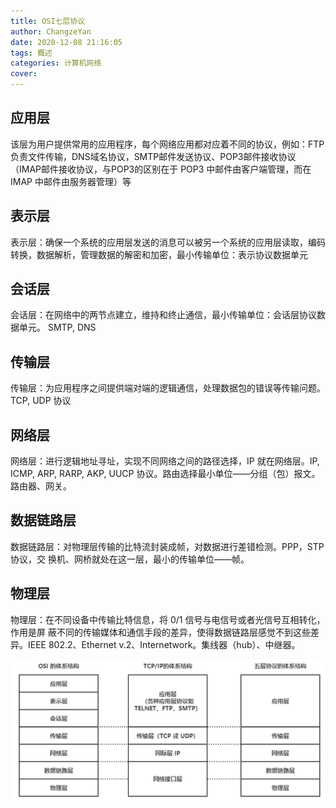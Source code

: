 ```yaml
---
title: OSI七层协议
author: ChangzeYan
date: 2020-12-08 21:16:05
tags: 概述
categories: 计算机网络
cover:
---
```


## 应用层
该层为用户提供常用的应用程序，每个网络应用都对应着不同的协议，例如：FTP负责文件传输，DNS域名协议，SMTP邮件发送协议、POP3邮件接收协议（IMAP邮件接收协议，与POP3的区别在于 POP3 中邮件由客户端管理，而在 IMAP 中邮件由服务器管理）等

## 表示层
表示层：确保一个系统的应用层发送的消息可以被另一个系统的应用层读取，编码转换，数据解析，管理数据的解密和加密，最小传输单位：表示协议数据单元

## 会话层
会话层：在网络中的两节点建立，维持和终止通信，最小传输单位：会话层协议数据单元。
SMTP, DNS

## 传输层
传输层：为应用程序之间提供端对端的逻辑通信，处理数据包的错误等传输问题。TCP, UDP
协议

## 网络层
网络层：进行逻辑地址寻址，实现不同网络之间的路径选择，IP 就在网络层。IP, ICMP, ARP,
RARP, AKP, UUCP 协议。路由选择最小单位——分组（包）报文。路由器、网关。

## 数据链路层
数据链路层：对物理层传输的比特流封装成帧，对数据进行差错检测。PPP，STP 协议，交 换机、网桥就处在这一层，最小的传输单位——帧。
## 物理层
物理层：在不同设备中传输比特信息，将 0/1 信号与电信号或者光信号互相转化，作用是屏
蔽不同的传输媒体和通信手段的差异，使得数据链路层感觉不到这些差异。IEEE 802.2、Ethernet v.2、Internetwork。集线器（hub）、中继器。

![OSI参考模型](https://github.com/ChangzeYan/ChangzeYan.github.io/raw/hexo/source/pic/OSI七层网络模型.png)
